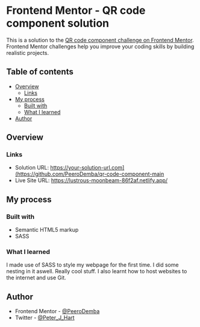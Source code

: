 # Frontend Mentor - QR code component solution

This is a solution to the [QR code component challenge on Frontend Mentor](https://www.frontendmentor.io/challenges/qr-code-component-iux_sIO_H). Frontend Mentor challenges help you improve your coding skills by building realistic projects. 

## Table of contents

- [Overview](#overview)
  - [Links](#links)
- [My process](#my-process)
  - [Built with](#built-with)
  - [What I learned](#what-i-learned)
- [Author](#author)

## Overview

### Links

- Solution URL: https://your-solution-url.com](https://github.com/PeeroDemba/qr-code-component-main
- Live Site URL: https://lustrous-moonbeam-86f2af.netlify.app/

## My process

### Built with

- Semantic HTML5 markup
- SASS

### What I learned

I made use of SASS to style my webpage for the first time. I did some nesting in it aswell. Really cool stuff. I also learnt how to host websites to the internet and use Git.

## Author

- Frontend Mentor - [@PeeroDemba](https://www.frontendmentor.io/profile/PeeroDemba)
- Twitter - [@Peter_J_Hart](https://twitter.com/Peter_J_Hart)

